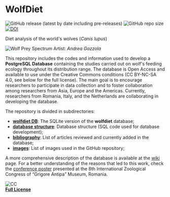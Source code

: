 # WolfDiet
![GitHub release (latest by date including pre-releases)](https://img.shields.io/github/v/release/andreacorra/wolfdiet?include_prereleases)
![GitHub repo size](https://img.shields.io/github/repo-size/andreacorra/wolfdiet)
[![DOI](https://zenodo.org/badge/162189606.svg)](https://zenodo.org/badge/latestdoi/162189606)  


Diet analysis of the world's wolves (*Canis lupus*)

![Wolf Prey Spectrum](https://github.com/andreacorra/WolfDiet/blob/master/images/wolf_prey_spectrum.png)
Artist: _Andrea Gazzola_

This repository includes the codes and information used to develop a **PostgreSQL Database** containing the studies carried out on wolf's feeding ecology throughout its distribution range. The database is Open Access and available to use under the Creative Commons conditions (CC BY-NC-SA 4.0, see below for the full license). The main goal is to encourage researchers to participate in data collection and to foster collaboration among researchers from Asia, Europe and the Americas. Currently, researchers from Romania, Italy, and the Netherlands are collaborating in developing the database.

The repository is divided in subdirectories:  

* **[wolfdiet DB](https://github.com/andreacorra/WolfDiet/tree/master/wolfdiet_db)**: The SQLite version of the **wolfdiet** database;
* **[database structure](https://github.com/andreacorra/WolfDiet/tree/master/db_structure)**: Database structure (SQL code used for database development);
* **[bibliography](https://github.com/andreacorra/WolfDiet/tree/master/bibliography)**: List of articles reviewed and currently added in the database;
* **[images](https://github.com/andreacorra/WolfDiet/tree/master/images)**: List of images used in the GitHub repository;

A more comprehensive description of the database is available at the [wiki](https://github.com/andreacorra/WolfDiet/wiki) page. For a better understanding of the reasons that led to this work, check the [conference poster](https://www.researchgate.net/publication/310561849_Food_habits_of_wolf_in_Eurasia_a_proposal_for_an_open_access_database) presented at the 8th International Zoological Congress of “Grigore Antipa” Museum, Romania.

![CC](https://github.com/andreacorra/WolfDiet/blob/master/images/by-nc-sa.eu.svg)  
[**Full License**](https://creativecommons.org/licenses/by-nc-sa/4.0/)
